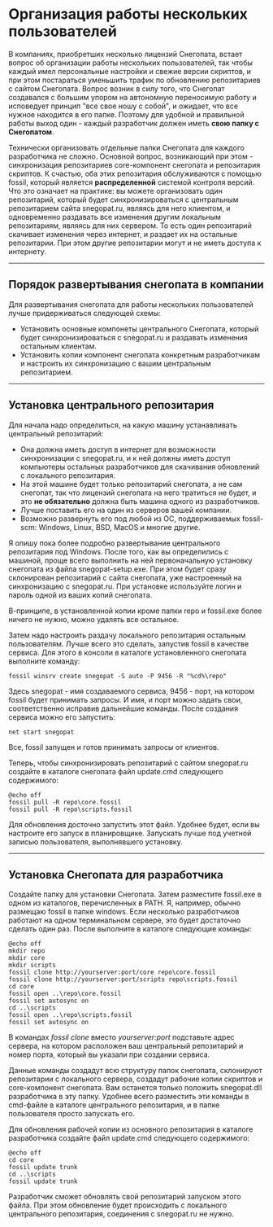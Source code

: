 ﻿Организация работы нескольких пользователей
===========================================

В компаниях, приобретших несколько лицензий Снегопата, встает вопрос об
организации работы нескольких пользователей, так чтобы каждый имел персональные
настройки и свежие версии скриптов, и при этом постараться уменьшить трафик
по обновлению репозитариев с сайтом Снегопата.
Вопрос возник в силу того, что Снегопат создавался с большим упором на автономную
переносимую работу и исповедует принцип "все свое ношу с собой", и ожидает, что
все нужное находится в его папке. Поэтому для удобной и правильной работы выход
один - каждый разработчик должен иметь **свою папку с Снегопатом**.

Технически организовать отдельные папки Снегопата для каждого разработчика не
сложно. Основной вопрос, возникающий при этом - синхронизация репозитариев
core-компонент снегопата и репозитария скриптов. К счастью, оба этих репозитария
обслуживаются с помощью fossil, который является **распределенной** системой
контроля версий. Что это означает на практике: вы можете организовать один
репозитарий, который будет синхронизироваться с центральным репозитарием
сайта snegopat.ru, являясь для него клиентом, и одновременно раздавать все изменения
другим локальным репозитариям, являясь для них сервером. То есть один репозитарий
скачивает изменения через интернет, и раздает их на остальные репозитарии.
При этом другие репозитарии могут и не иметь доступа к интернету.

---

Порядок развертывания снегопата в компании
------------------------------------------

Для развертывания снегопата для работы нескольких пользователей лучше придерживаться
следующей схемы:

 - Установить основные компонеты центрального Снегопата, который будет синхронизироваться
   с snegopat.ru и раздавать изменения остальным клиентам.
 - Установить копии компонент снегопата конкретным разработчикам и настроить их
   синхронизацию с вашим центральным репозитарием.

---

Установка центрального репозитария
----------------------------------

Для начала надо определиться, на какую машину устанавливать центральный репозитарий:

 - Она должна иметь доступ в интернет для возможности синхронизации с snegopat.ru,
   и к ней должны иметь доступ компьютеры остальных разработчиков для скачивания
   обновлений с локального репозитария.
 - На этой машине будет только репозитарий снегопата, а не сам снегопат, так что
   лицензий снегопата на него тратиться не будет, и это **не обязательно** должна быть
   машина одного из разработчиков.
 - Лучше поставить его на один из серверов вашей компании.
 - Возможно развернуть его под любой из ОС, поддерживаемых fossil-scm:
   Windows, Linux, BSD, MacOS и многие другие.

Я опишу пока более подробно развертывание центрального репозитария под Windows.
После того, как вы определились с машиной, проще всего выполнить на ней первоначальную
установку снегопата из файла snegopat-setup.exe. При этом будет сразу склонирован
репозитарий с сайта снегопата, уже настроенный на синхронизацию с snegopat.ru.
При установке используйте логин и пароль одной из ваших копий снегопата.

В-принципе, в установленной копии кроме папки repo и fossil.exe более ничего не нужно,
можно удалять все остальное.

Затем надо настроить раздачу локального репозитария остальным пользователям. Лучше всего это
сделать, запустив fossil в качестве сервиса. Для этого в консоли в каталоге установленного
снегопата выполните команду:
  
    fossil winsrv create snegopat -S auto -P 9456 -R "%cd%\repo"

Здесь snegopat - имя создаваемого сервиса, 9456 - порт, на котором fossil будет принимать запросы.
И имя, и порт можно задать свои, соответственно исправив дальнейшие команды.
После создания сервиса можно его запустить:

    net start snegopat

Все, fossil запущен и готов принимать запросы от клиентов.

Теперь, чтобы синхронизировать репозитарий с сайтом snegopat.ru создайте в каталоге снегопата
файл update.cmd следующего содержимого:

    @echo off
    fossil pull -R repo\core.fossil
	fossil pull -R repo\scripts.fossil

Для обновления досточно запустить этот файл. Удобнее будет, если вы настроите его запуск в
планировщике. Запускать лучше под учетной записью пользователя, выполнявшего установку.

---

Установка Снегопата для разработчика
------------------------------------

Создайте папку для установки Снегопата. Затем разместите fossil.exe в одном из каталогов,
перечисленных в PATH. Я, например, обычно размещаю fossil в папке windows. Если несколько
разработчиков работают на одном терминальном сервере, это будет достаточно сделать один раз.
После выполните в каталоге следующие команды:

    @echo off
    mkdir repo
    mkdir core
    mkdir scripts
    fossil clone http://yourserver:port/core repo\core.fossil
    fossil clone http://yourserver:port/scripts repo\scripts.fossil
	cd core
	fossil open ..\repo\core.fossil
	fossil set autosync on
	cd ..\scripts
	fossil open ..\repo\scripts.fossil
	fossil set autosync on

В командах *fossil clone* вместо *yourserver:port* подставьте адрес сервера, на котором
расположен ваш центральный репозитарий и номер порта, который вы указали при создании
сервиса.

Данные команды создадут всю структуру папок снегопата, склонируют репозитарии с локального сервера,
создадут рабочие копии скриптов и core-компонент снегопата. Вам останется только положить
snegopat.dll разработчика в эту папку. Удобнее всего разместить эти команды в cmd-файле в каталоге
центрального репозитария, и в папке пользователя просто запускать его.

Для обновления рабочей копии из основного репозитария в каталоге разработчика создайте файл update.cmd
следующего содержимого:

    @echo off
	cd core
	fossil update trunk
	cd ..\scripts
	fossil update trunk

Разработчик сможет обновлять свой репозитарий запуском этого файла.
При этом обновление будет происходить с локального центрального репозитария, соединения
с snegopat.ru не нужно.
